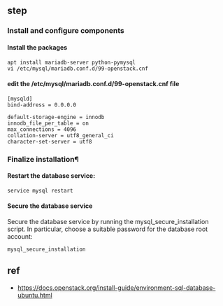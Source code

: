 
## step

### Install and configure components

#### Install the packages
```shell
apt install mariadb-server python-pymysql
vi /etc/mysql/mariadb.conf.d/99-openstack.cnf
```

#### edit the /etc/mysql/mariadb.conf.d/99-openstack.cnf file

```text
[mysqld]
bind-address = 0.0.0.0

default-storage-engine = innodb
innodb_file_per_table = on
max_connections = 4096
collation-server = utf8_general_ci
character-set-server = utf8
```

### Finalize installation¶

#### Restart the database service:

```shell
service mysql restart
```

#### Secure the database service

Secure the database service by running the mysql_secure_installation script. In particular, choose a suitable password for the database root account:

```shell
mysql_secure_installation
```

## ref
- https://docs.openstack.org/install-guide/environment-sql-database-ubuntu.html